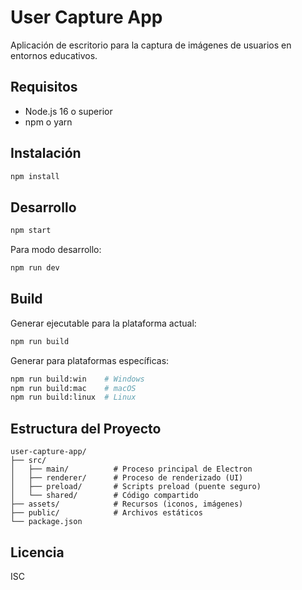 # User Capture App

Aplicación de escritorio para la captura de imágenes de usuarios en entornos educativos.
## Requisitos

- Node.js 16 o superior
- npm o yarn

## Instalación

```bash
npm install
```

## Desarrollo

```bash
npm start
```

Para modo desarrollo:

```bash
npm run dev
```

## Build

Generar ejecutable para la plataforma actual:

```bash
npm run build
```

Generar para plataformas específicas:

```bash
npm run build:win    # Windows
npm run build:mac    # macOS
npm run build:linux  # Linux
```

## Estructura del Proyecto

```
user-capture-app/
├── src/
│   ├── main/          # Proceso principal de Electron
│   ├── renderer/      # Proceso de renderizado (UI)
│   ├── preload/       # Scripts preload (puente seguro)
│   └── shared/        # Código compartido
├── assets/            # Recursos (iconos, imágenes)
├── public/            # Archivos estáticos
└── package.json
```

## Licencia

ISC
